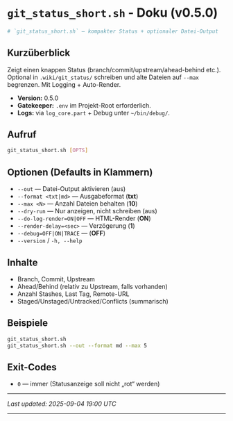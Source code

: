 # `git_status_short.sh` - Doku (v0.5.0)

```bash
# `git_status_short.sh` — kompakter Status + optionaler Datei-Output
```

## Kurzüberblick

Zeigt einen knappen Status (branch/commit/upstream/ahead-behind etc.). Optional in `.wiki/git_status/` schreiben und alte Dateien auf `--max` begrenzen. Mit Logging + Auto-Render.

- **Version:** 0.5.0
- **Gatekeeper:** `.env` im Projekt-Root erforderlich.
- **Logs:** via `log_core.part` + Debug unter `~/bin/debug/`.

## Aufruf

```bash
git_status_short.sh [OPTS]
```

## Optionen (Defaults in Klammern)

* `--out` — Datei-Output aktivieren (aus)
* `--format <txt|md>` — Ausgabeformat (**txt**)
* `--max <N>` — Anzahl Dateien behalten (**10**)
* `--dry-run` — Nur anzeigen, nicht schreiben (aus)
* `--do-log-render=ON|OFF` — HTML-Render (**ON**)
* `--render-delay=<sec>` — Verzögerung (**1**)
* `--debug=OFF|ON|TRACE` — (**OFF**)
* `--version` / `-h, --help`

## Inhalte

* Branch, Commit, Upstream
* Ahead/Behind (relativ zu Upstream, falls vorhanden)
* Anzahl Stashes, Last Tag, Remote-URL
* Staged/Unstaged/Untracked/Conflicts (summarisch)

## Beispiele

```bash
git_status_short.sh
git_status_short.sh --out --format md --max 5
```

## Exit-Codes

* `0` — immer (Statusanzeige soll nicht „rot“ werden)

---

*Last updated: 2025-09-04 19:00 UTC*

---

